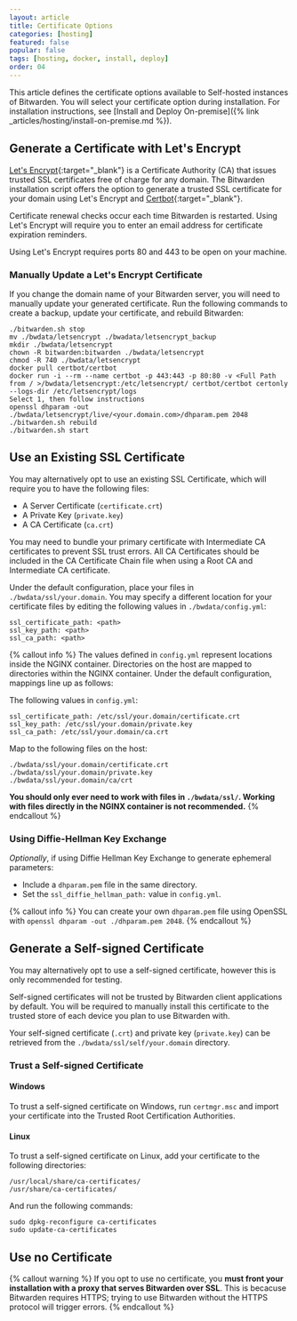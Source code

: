 ```yaml
---
layout: article
title: Certificate Options
categories: [hosting]
featured: false
popular: false
tags: [hosting, docker, install, deploy]
order: 04
---
```


This article defines the certificate options available to Self-hosted instances of Bitwarden. You will select your certificate option during installation. For installation instructions, see [Install and Deploy On-premise]({% link _articles/hosting/install-on-premise.md %}).

## Generate a Certificate with Let's Encrypt

[Let's Encrypt](https://letsencrypt.org/how-it-works/){:target="_blank"} is a Certificate Authority (CA) that issues trusted SSL certificates free of charge for any domain. The Bitwarden installation script offers the option to generate a trusted SSL certificate for your domain using Let's Encrypt and [Certbot](https://certbot.eff.org){:target="_blank"}.

Certificate renewal checks occur each time Bitwarden is restarted. Using Let's Encrypt will require you to enter an email address for certificate expiration reminders.

Using Let's Encrypt requires ports 80 and 443 to be open on your machine.

### Manually Update a Let's Encrypt Certificate

If you change the domain name of your Bitwarden server, you will need to manually update your generated certificate. Run the following commands to create a backup, update your certificate, and rebuild Bitwarden:

```
./bitwarden.sh stop
mv ./bwdata/letsencrypt ./bwadata/letsencrypt_backup
mkdir ./bwdata/letsencrypt
chown -R bitwarden:bitwarden ./bwdata/letsencrypt
chmod -R 740 ./bwdata/letsencrypt
docker pull certbot/certbot
docker run -i --rm --name certbot -p 443:443 -p 80:80 -v <Full Path from / >/bwdata/letsencrypt:/etc/letsencrypt/ certbot/certbot certonly --logs-dir /etc/letsencrypt/logs
Select 1, then follow instructions
openssl dhparam -out ./bwdata/letsencrypt/live/<your.domain.com>/dhparam.pem 2048
./bitwarden.sh rebuild
./bitwarden.sh start
```

## Use an Existing SSL Certificate

You may alternatively opt to use an existing SSL Certificate, which will require you to have the following files:

- A Server Certificate (`certificate.crt`)
- A Private Key (`private.key`)
- A CA Certificate (`ca.crt`)

You may need to bundle your primary certificate with Intermediate CA certificates to prevent SSL trust errors. All CA Certificates should be included in the CA Certificate Chain file when using a Root CA and Intermediate CA certificate.


Under the default configuration, place your files in `./bwdata/ssl/your.domain`. You may specify a different location for your certificate files by editing the following values in `./bwdata/config.yml`:

```
ssl_certificate_path: <path>
ssl_key_path: <path>
ssl_ca_path: <path>
```

{% callout info %}
The values defined in `config.yml` represent locations inside the NGINX container. Directories on the host are mapped to directories within the NGINX container. Under the default configuration, mappings line up as follows:

The following values in `config.yml`:
```
ssl_certificate_path: /etc/ssl/your.domain/certificate.crt
ssl_key_path: /etc/ssl/your.domain/private.key
ssl_ca_path: /etc/ssl/your.domain/ca.crt
```

Map to the following files on the host:
```
./bwdata/ssl/your.domain/certificate.crt
./bwdata/ssl/your.domain/private.key
./bwdata/ssl/your.domain/ca/crt
```

**You should only ever need to work with files in `./bwdata/ssl/`. Working with files directly in the NGINX container is not recommended.**
{% endcallout %}

### Using Diffie-Hellman Key Exchange

*Optionally*, if using Diffie Hellman Key Exchange to generate ephemeral parameters:

- Include a `dhparam.pem` file in the same directory.
- Set the `ssl_diffie_hellman_path:` value in `config.yml`.

{% callout info %}
You can create your own `dhparam.pem` file using OpenSSL with `openssl dhparam -out ./dhparam.pem 2048`.
{% endcallout %}

## Generate a Self-signed Certificate

You may alternatively opt to use a self-signed certificate, however this is only recommended for testing.

Self-signed certificates will not be trusted by Bitwarden client applications by default. You will be required to manually install this certificate to the trusted store of each device you plan to use Bitwarden with.

Your self-signed certificate (`.crt`) and private key (`private.key`) can be retrieved from the `./bwdata/ssl/self/your.domain` directory.

### Trust a Self-signed Certificate

#### Windows

To trust a self-signed certificate on Windows, run `certmgr.msc` and import your certificate into the Trusted Root Certification Authorities.

#### Linux

To trust a self-signed certificate on Linux, add your certificate to the following directories:

```
/usr/local/share/ca-certificates/
/usr/share/ca-certificates/
```

And run the following commands:

```
sudo dpkg-reconfigure ca-certificates
sudo update-ca-certificates
```

## Use no Certificate

{% callout warning %}
If you opt to use no certificate, you **must front your installation with a proxy that serves Bitwarden over SSL**. This is becacuse Bitwarden requires HTTPS; trying to use Bitwarden without the HTTPS protocol will trigger errors.
{% endcallout %}

